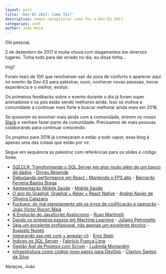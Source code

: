 ```yaml
---
layout: post
title: 'Dev-ES 2017: Como foi?'
description: Vamos recapitular como foi a Dev-ES 2017.
categories: conf
author: João Maia
---
```


Olá pessoal,

2 de dezembro de 2017 e muita chuva com alagamentos em diversos lugares. Tinha tudo para dar errado no dia, eu disse tinha...

img1

Foram mais de 100 que resolveram sair da zona de conforto e aparecer aqui no evento da Dev-ES para palestrar, ouvir, conhecer novas pessoas, trocar experiência e o melhor, evoluir.

Os primeiros feedbacks sobre o evento durante o dia já foram super animadores e os pós estão sendo melhores ainda. Isso só motiva a comunidade a continuar mais forte e buscar melhorar ainda mais em 2018.

Se quiserem se envolver mais ainda com a comunidade, entrem no nosso [Slack]() e venham fazer parte da comunidade. Precisamos de mais pessoas colaborando para continuar crescendo.

Os projetos para 2018 já começaram e estão a todo vapor, esse blog é apenas uma das coisas que estão por vir.

Segue em sequência as palestrar com referências para os slides e código fonte.

* [SQLCLR: Transformando o SQL Server em algo muito além de um banco de dados](/files/SQLCLR.pdf) - [Dirceu Resende](https://www.dirceuresende.com/)
* [Debugando performance em React - Mantendo o FPS alto](https://github.com/BernardoFBBraga/dev-es-conf2017) - [Bernardo Ferreira Bastos Braga](https://github.com/BernardoFBBraga)
* [Apresentação Mobile Saúde]() - [Mobile Saúde](https://www.mobilesaude.com.br/)
* [O ano do Graphql, Graphql + Relay + React Native](https://github.com/AndreiCalazans/TheYearOfGraphQL) - [Andrei Xavier de Oliveira Calazans](https://www.linkedin.com/in/andrei-xavier-de-oliveira-calazans-8b1269115/)
* [Fuckups: do mal planejamento até os erros de codificação e operação](https://speakerdeck.com/jvrmaia/fuckups-do-mal-planejamento-ate-os-erros-de-codificacao-e-operacao) - [João Víctor Rocon Maia](http://www.joaovrmaia.com/)
* [A Evolução do JavaScript Assíncrono](http://ruanmartinelli.com/assets/evolucao-js-assincrono.pdf) - [Ruan Martinelli](http://ruanmartinelli.com/)
* [Dando os primeiros passos em Machine Learning](https://github.com/petronetto/Dev-ES-Conf-2017) - [Juliano Petronetto](http://petronetto.com.br/)
* [Seja um excelente profissional, não apenas um excelente técnico]() - [Augusto Nunes](https://www.linkedin.com/in/augustonunes/)
* [Integrando asp.net core + angular-cli]() - [Eros Stein](https://www.linkedin.com/in/eros-stein-37556136/)
* [Índices no SQL Server]() - [Fabrício França Lima](https://www.fabriciolima.net/)
* [Gestão Ágil de Projetos com Scrum]() - [Ludimila Monjardim](https://www.linkedin.com/in/ludimila-monjardim-casagrande/)
* [Infraestrutura como código novo passo para DevOps](https://github.com/claytonsilva/demo-infraestructure-as-a-code) - [Clayton Santos da Silva](https://github.com/claytonsilva)

Abraços, João
